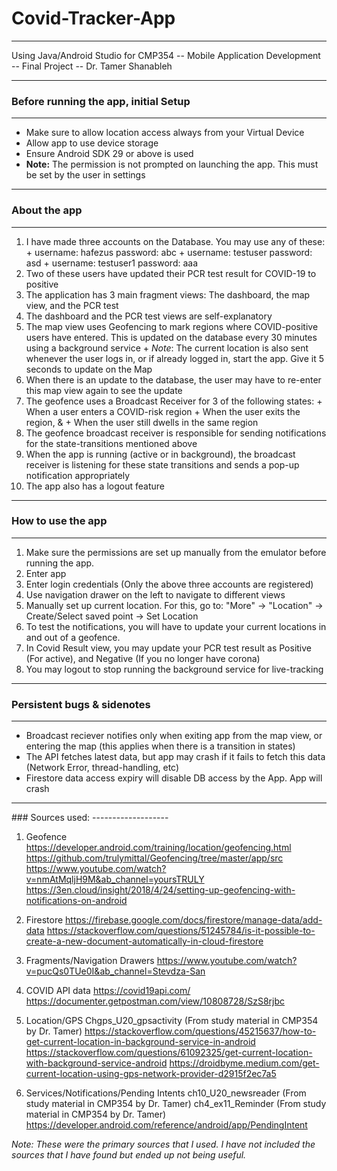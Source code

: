 # Covid-Tracker-App
-------------------

Using Java/Android Studio for CMP354 -- Mobile Application Development -- Final Project -- Dr. Tamer Shanableh 
<hr>

### Before running the app, initial Setup
-------------------

* Make sure to allow location access always from your Virtual Device
* Allow app to use device storage
* Ensure Android SDK 29 or above is used
* **Note:** The permission is not prompted on launching the app. This must be set by the user in settings
<hr>

### About the app
-------------------

1. I have made three accounts on the Database. You may use any of these:
        + username: hafezus password: abc
        + username: testuser password: asd
        + username: testuser1 password: aaa
2. Two of these users have updated their PCR test result for COVID-19 to positive
3. The application has 3 main fragment views: The dashboard, the map view, and the PCR test
4. The dashboard and the PCR test views are self-explanatory
5. The map view uses Geofencing to mark regions where COVID-positive users have entered. This is updated on the database every 30 minutes using a background service
        + *Note*: The current location is also sent whenever the user logs in, or if already logged in, start the app. Give it 5 seconds to update on the Map
6. When there is an update to the database, the user may have to re-enter this map view again to see the update
7. The geofence uses a Broadcast Receiver for 3 of the following states: 
            + When a user enters a COVID-risk region
            + When the user exits the region, & 
            + When the user still dwells in the same region
8. The geofence broadcast receiver is responsible for sending notifications for the state-transitions mentioned above
9. When the app is running (active or in background), the broadcast receiver is listening for these state transitions and sends a pop-up notification appropriately
10. The app also has a logout feature
<hr>

### How to use the app
-------------------

1. Make sure the permissions are set up manually from the emulator before running the app.
2. Enter app
3. Enter login credentials (Only the above three accounts are registered)
4. Use navigation drawer on the left to navigate to different views
5. Manually set up current location. For this, go to: "More" -> "Location" -> Create/Select saved point -> Set Location
6. To test the notifications, you will have to update your current locations in and out of a geofence.
7. In Covid Result view, you may update your PCR test result as Positive (For active), and Negative (If you no longer have corona)
8. You may logout to stop running the background service for live-tracking

<hr>

### Persistent bugs & sidenotes
-------------------

+ Broadcast reciever notifies only when exiting app from the map view, or entering the map (this applies when there is a transition in states)
+ The API fetches latest data, but app may crash if it fails to fetch this data (Network Error, thread-handling, etc)
+ Firestore data access expiry will disable DB access by the App. App will crash

<hr>
### Sources used:
-------------------

1. Geofence
https://developer.android.com/training/location/geofencing.html
https://github.com/trulymittal/Geofencing/tree/master/app/src
https://www.youtube.com/watch?v=nmAtMqljH9M&ab_channel=yoursTRULY
https://3en.cloud/insight/2018/4/24/setting-up-geofencing-with-notifications-on-android

2. Firestore
https://firebase.google.com/docs/firestore/manage-data/add-data
https://stackoverflow.com/questions/51245784/is-it-possible-to-create-a-new-document-automatically-in-cloud-firestore

3. Fragments/Navigation Drawers
https://www.youtube.com/watch?v=pucQs0TUe0I&ab_channel=Stevdza-San

4. COVID API data
https://covid19api.com/
https://documenter.getpostman.com/view/10808728/SzS8rjbc

5. Location/GPS
Chgps_U20_gpsactivity (From study material in CMP354 by Dr. Tamer)
https://stackoverflow.com/questions/45215637/how-to-get-current-location-in-background-service-in-android
https://stackoverflow.com/questions/61092325/get-current-location-with-background-service-android
https://droidbyme.medium.com/get-current-location-using-gps-network-provider-d2915f2ec7a5

6. Services/Notifications/Pending Intents
ch10_U20_newsreader (From study material in CMP354 by Dr. Tamer)
ch4_ex11_Reminder (From study material in CMP354 by Dr. Tamer)
https://developer.android.com/reference/android/app/PendingIntent

*Note: These were the primary sources that I used. I have not included the sources that I have found but ended up not being useful.*
